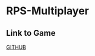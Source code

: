 # RPS-Multiplayer

## Link to Game
[GITHUB](https://bootcampkevin.github.io/RPS-Multiplayer/index.html)